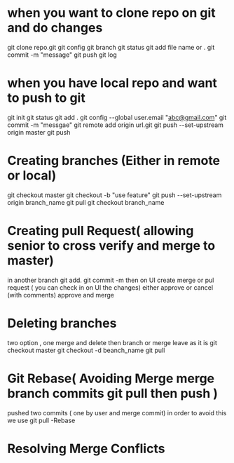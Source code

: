 # when you want to clone repo on git and do changes
git clone repo.git
git config 
git branch 
git status 
git add file name or .
git commit -m "message"
git push 
git log
# when you have local repo and want to push to git 
git init
git status
git add .
git config --global user.email "abc@gmail.com"
git commit -m "messgae"
git remote add origin url.git
git push --set-upstream origin master
git push 

# Creating branches (Either in remote or local)
git checkout master
git checkout -b "use feature"
git push --set-upstream origin branch_name
git pull 
git checkout branch_name

# Creating pull Request( allowing senior to cross verify and merge to master)
in another branch 
git add. git commit -m
then on UI
create merge or pul request ( you can check in on UI the changes)
either approve or cancel (with comments)
approve and merge

# Deleting branches
two option , one merge and delete then branch or merge leave as it is
git checkout master
git checkout -d beanch_name
git pull

# Git Rebase( Avoiding Merge merge branch commits git pull then push )
pushed two commits ( one by user and merge commit)
in order to avoid this we use
git pull -Rebase


# Resolving Merge Conflicts
